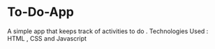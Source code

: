 # To-Do-App
A simple app that keeps track of activities to do .  Technologies Used : HTML , CSS and Javascript
